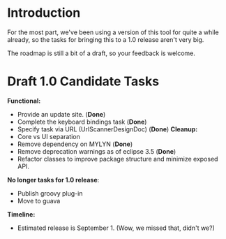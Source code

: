 # Introduction #

For the most part, we've been using a version of this tool for quite a while already, so the tasks for bringing this to a 1.0 release aren't very big.

The roadmap is still a bit of a draft, so your feedback is welcome.

# Draft 1.0 Candidate Tasks #

**Functional:**
  * Provide an update site. (**Done**)
  * Complete the keyboard bindings task  (**Done**)
  * Specify task via URL (UrlScannerDesignDoc)  (**Done**)
**Cleanup:**
  * Core vs UI separation
  * Remove dependency on MYLYN  (**Done**)
  * Remove deprecation warnings as of eclipse 3.5 (**Done**)
  * Refactor classes to improve package structure and minimize exposed API.

**No longer tasks for 1.0 release**:
  * Publish groovy plug-in
  * Move to guava

**Timeline:**
  * Estimated release is September 1. (Wow, we missed that, didn't we?)
